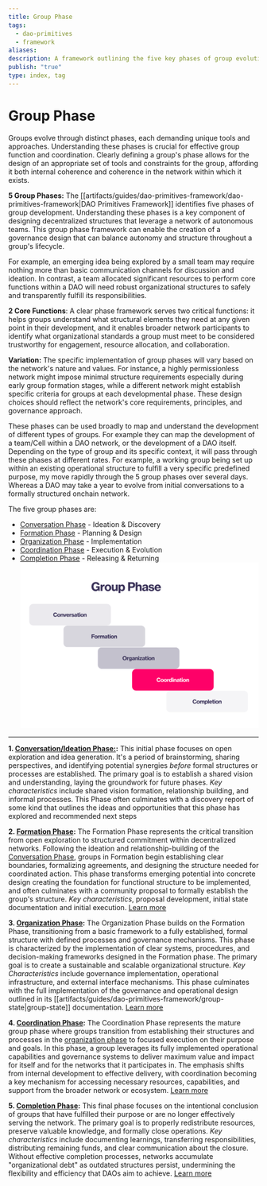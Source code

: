 ```yaml
---
title: Group Phase
tags:
  - dao-primitives
  - framework
aliases: 
description: A framework outlining the five key phases of group evolution, tailored for DAO contexts.
publish: "true"
type: index, tag
---
```


# Group Phase

Groups evolve through distinct phases, each demanding unique tools and approaches. Understanding these phases is crucial for effective group function and coordination. Clearly defining a group's phase allows for the design of an appropriate set of tools and constraints for the group, affording it both internal coherence and coherence in the network within which it exists.

**5 Group Phases:** The [[artifacts/guides/dao-primitives-framework/dao-primitives-framework|DAO Primitives Framework]] identifies five phases of group development. Understanding these phases is a key component of designing decentralized structures that leverage a network of autonomous teams. This group phase framework can enable the creation of a governance design that can balance autonomy and structure throughout a group's lifecycle.

For example, an emerging idea being explored by a small team may require nothing more than basic communication channels for discussion and ideation. In contrast, a team allocated significant resources to perform core functions within a DAO will need robust organizational structures to safely and transparently fulfill its responsibilities.

**2 Core Functions**: A clear phase framework serves two critical functions: it helps groups understand what structural elements they need at any given point in their development, and it enables broader network participants to identify what organizational standards a group must meet to be considered trustworthy for engagement, resource allocation, and collaboration.

**Variation:** The specific implementation of group phases will vary based on the network's nature and values. For instance, a highly permissionless network might impose minimal structure requirements especially during early group formation stages, while a different network might establish specific criteria for groups at each developmental phase. These design choices should reflect the network's core requirements, principles, and governance approach.

These phases can be used broadly to map and understand the development of different types of groups. For example they can map the development of a team/Cell within a DAO network, or the development of a DAO itself. Depending on the type of group and its specific context, it will pass through these phases at different rates. For example, a working group being set up within an existing operational structure to fulfill a very specific predefined purpose, my move rapidly through the 5 group phases over several days. Whereas a DAO may take a year to evolve from initial conversations to a formally structured onchain network.

The five group phases are:

- [Conversation Phase](artifacts/guides/dao-primitives-framework/group-phase/conversation-phase.md) - Ideation & Discovery
- [Formation Phase](artifacts/guides/dao-primitives-framework/group-phase/formation-phase.md) - Planning & Design
- [Organization Phase](artifacts/guides/dao-primitives-framework/group-phase/organization-phase.md) - Implementation
- [Coordination Phase](artifacts/guides/dao-primitives-framework/group-phase/coordination-phase.md) - Execution & Evolution
- [Completion Phase](artifacts/guides/dao-primitives-framework/group-phase/completion-phase.md) - Releasing & Returning
  ![](attachments/Pasted%20image%2020250213104038.png)

---

**1. [Conversation/Ideation Phase:](artifacts/guides/dao-primitives-framework/group-phase/conversation-phase.md):** This initial phase focuses on open exploration and idea generation. It's a period of brainstorming, sharing perspectives, and identifying potential synergies _before_ formal structures or processes are established. The primary goal is to establish a shared vision and understanding, laying the groundwork for future phases. _Key characteristics_ include shared vision formation, relationship building, and informal processes. This Phase often culminates with a discovery report of some kind that outlines the ideas and opportunities that this phase has explored and recommended next steps

**2. [Formation Phase](artifacts/guides/dao-primitives-framework/group-phase/formation-phase.md):** The Formation Phase represents the critical transition from open exploration to structured commitment within decentralized networks. Following the ideation and relationship-building of the [Conversation Phase](artifacts/guides/dao-primitives-framework/group-phase/conversation-phase.md), groups in Formation begin establishing clear boundaries, formalizing agreements, and designing the structure needed for coordinated action. This phase transforms emerging potential into concrete design creating the foundation for functional structure to be implemented, and often culminates with a community proposal to formally establish the group's structure. _Key characteristics_, proposal development, initial state documentation and initial execution. [Learn more](artifacts/guides/dao-primitives-framework/group-phase/formation-phase.md)

**3. [Organization Phase](artifacts/guides/dao-primitives-framework/group-phase/organization-phase.md):** The Organization Phase builds on the Formation Phase, transitioning from a basic framework to a fully established, formal structure with defined processes and governance mechanisms. This phase is characterized by the implementation of clear systems, procedures, and decision-making frameworks designed in the Formation phase. The primary goal is to create a sustainable and scalable organizational structure. _Key Characteristics_ include governance implementation, operational infrastructure, and external interface mechanisms. This phase culminates with the full implementation of the governance and operational design outlined in its [[artifacts/guides/dao-primitives-framework/group-state|group-state]] documentation. [Learn more](artifacts/guides/dao-primitives-framework/group-phase/organization-phase.md)

**4. [Coordination Phase](artifacts/guides/dao-primitives-framework/group-phase/coordination-phase.md):** The Coordination Phase represents the mature group phase where groups transition from establishing their structures and processes in the [organization phase](artifacts/guides/dao-primitives-framework/group-phase/organization-phase.md) to focused execution on their purpose and goals. In this phase, a group leverages its fully implemented operational capabilities and governance systems to deliver maximum value and impact for itself and for the networks that it participates in. The emphasis shifts from internal development to effective delivery, with coordination becoming a key mechanism for accessing necessary resources, capabilities, and support from the broader network or ecosystem. [Learn more](artifacts/guides/dao-primitives-framework/group-scale/coordination-scale.md)

**5. [Completion Phase](artifacts/guides/dao-primitives-framework/group-phase/completion-phase.md):**
This final phase focuses on the intentional conclusion of groups that have fulfilled their purpose or are no longer effectively serving the network. The primary goal is to properly redistribute resources, preserve valuable knowledge, and formally close operations. _Key characteristics_ include documenting learnings, transferring responsibilities, distributing remaining funds, and clear communication about the closure. Without effective completion processes, networks accumulate "organizational debt" as outdated structures persist, undermining the flexibility and efficiency that DAOs aim to achieve. [Learn more](artifacts/guides/dao-primitives-framework/group-phase/completion-phase.md)
